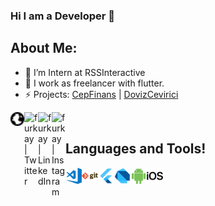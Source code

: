 ### Hi I am a Developer 👋

About Me:
- 
- 🔭 I’m Intern at RSSInteractive
- 🤔 I work as freelancer with flutter. 
- ⚡ Projects: 
    [CepFinans](https://dovizceviri.app) | [DovizCevirici](https://www.cepfinans.com)
 
[<img align="left" alt="furkanolkay.com" width="22px" src="https://raw.githubusercontent.com/iconic/open-iconic/master/svg/globe.svg" />](https://furkanolkay.com)
[<img align="left" alt="furkay | Twitter" width="22px" src="https://cdn.jsdelivr.net/npm/simple-icons@v3/icons/twitter.svg" />](https://twitter.com/FurkayOlkay)
[<img align="left" alt="furkay | LinkedIn" width="22px" src="https://cdn.jsdelivr.net/npm/simple-icons@v3/icons/linkedin.svg" />](https://tr.linkedin.com/in/furkan-saffet-olkay)
[<img align="left" alt="furkay | Instagram" width="22px" src="https://cdn.jsdelivr.net/npm/simple-icons@v3/icons/instagram.svg" />](https://instagram.com/furkay14)


<br />

Languages and Tools!
-
<img align="left" alt="Visual Studio Code" width="26px" src="https://raw.githubusercontent.com/github/explore/80688e429a7d4ef2fca1e82350fe8e3517d3494d/topics/visual-studio-code/visual-studio-code.png" />
<img align="left" alt="Git" width="26px" src="https://raw.githubusercontent.com/github/explore/80688e429a7d4ef2fca1e82350fe8e3517d3494d/topics/git/git.png" />
<img align="left" alt="Flutter" width="26px" src="https://raw.githubusercontent.com/github/explore/80688e429a7d4ef2fca1e82350fe8e3517d3494d/topics/flutter/flutter.png" />
<img align="left" alt="Dart" width="26px" src="https://raw.githubusercontent.com/github/explore/80688e429a7d4ef2fca1e82350fe8e3517d3494d/topics/dart/dart.png" />
<img align="left" alt="Android" width="26px" src="https://raw.githubusercontent.com/github/explore/80688e429a7d4ef2fca1e82350fe8e3517d3494d/topics/android/android.png" />
<img align="left" alt="Ios" width="26px" src="https://raw.githubusercontent.com/github/explore/80688e429a7d4ef2fca1e82350fe8e3517d3494d/topics/ios/ios.png" />




